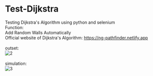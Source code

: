 # Test-Dijkstra
Testing Dijkstra's Algorithm using python and selenium<br />
Function:<br />
Add Random Walls Automatically<br />
Official website of Dijkstra's Algorithm: https://ng-pathfinder.netlify.app<br />
<br />
outset:<br />
![2](https://user-images.githubusercontent.com/112033771/198104577-95912806-2e1d-47a1-b486-a118155894ca.JPG)<br />
<br />
simulation:<br />
![3](https://user-images.githubusercontent.com/112033771/198104839-2968e9b4-6e61-41cf-ac7a-18bf97882d25.JPG)<br />
